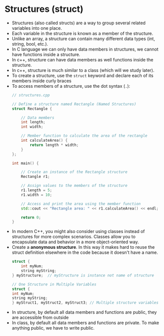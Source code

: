 # Structures (struct)

- Structures (also called structs) are a way to group several related variables into one place.
- Each variable in the structure is known as a member of the structure.
- Unlike an array, a structure can contain many different data types (int, string, bool, etc.).
- In C language we can only have data members in structures, we cannot have functions inside a structure.
- In c++, structure can have data members as well functions inside the structure.
- In c++, structure is much similar to a class (which will we study later).
- To create a structure, use the `struct` keyword and declare each of its members inside curly braces
- To access members of a structure, use the dot syntax (`.`):
    ```cpp
    // structures.cpp

    // Define a structure named Rectangle (Named Structures)
    struct Rectangle {

        // Data members
        int length;
        int width;

        // Member function to calculate the area of the rectangle
        int calculateArea() {
            return length * width;
        }
    };

    int main() {

        // Create an instance of the Rectangle structure
        Rectangle r1;

        // Assign values to the members of the structure
        r1.length = 5;
        r1.width = 10;

        // Access and print the area using the member function
        std::cout << "Rectangle area: " << r1.calculateArea() << endl;  // 50

        return 0;
    }
    ```
- In modern C++, you might also consider using classes instead of structures for more complex scenarios. Classes allow you to encapsulate data and behavior in a more object-oriented way.
- Create a **anonymous structure**. In this way it makes hard to reuse the struct definition elsewhere in the code because it doesn't have a name.
    ```cpp
    struct {
        int myNum;
        string myString;
    } myStructure;  // myStructure is instance not name of structure

    // One Structure in Multiple Variables
    struct {
    int myNum;
    string myString;
    } myStruct1, myStruct2, myStruct3; // Multiple structure variables separated with commas
    ```
- In structure, by default all data members and functions are public, they are accessible from outside
- In class, by default all data members and functions are private. To make anything public, we have to write public.
